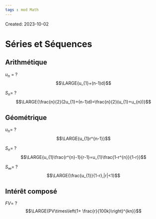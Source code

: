 ```yaml
---
tags : mod Math
---
```

Created: 2023-10-02

# Séries et Séquences
## Arithmétique
$u_{n}$ =
?
$$\LARGE{u_{1}+(n-1)d}$$
<!--SR:!2023-11-22,6,248-->

$S_n$=
?
$$\LARGE{\frac{n}{2}(2u_{1}+(n-1)d)=\frac{n}{2}(u_{1}+u_{n})}$$
<!--SR:!2023-11-25,5,230-->

## Géométrique
$u_{n}$=
?
$$\LARGE{u_{1}r^{n-1}}$$
<!--SR:!2023-12-04,6,228-->

$S_{n}$=
?
$$\LARGE{u_{1}\frac{r^{n}-1}{r-1}=u_{1}\frac{1-r^{n}}{1-r}}$$
<!--SR:!2024-03-11,10,264-->

$S_{\infty}$=
?
$$\LARGE{\frac{u_{1}}{1-r},|r|<1}$$
<!--SR:!2023-11-25,1,166-->

## Intérêt composé
$FV$=
?
$$\LARGE{PV\times\left(1+ \frac{r}{100k}\right)^{kn}}$$
<!--SR:!2024-04-02,32,250-->